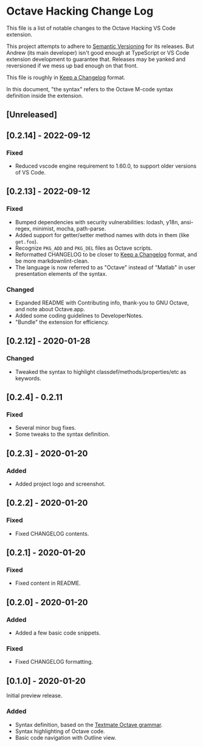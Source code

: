 # Octave Hacking Change Log

This file is a list of notable changes to the Octave Hacking VS Code extension.

This project attempts to adhere to [Semantic Versioning](https://semver.org/spec/v2.0.0.html) for its releases. But Andrew (its main developer) isn't good enough at TypeScript or VS Code extension development to guarantee that. Releases may be yanked and reversioned if we mess up bad enough on that front.

This file is roughly in [Keep a Changelog](https://keepachangelog.com/en/1.0.0) format.

In this document, "the syntax" refers to the Octave M-code syntax definition inside the extension.

## [Unreleased]

## [0.2.14] - 2022-09-12

### Fixed

* Reduced vscode engine requirement to 1.60.0, to support older versions of VS Code.

## [0.2.13] - 2022-09-12

### Fixed

* Bumped dependencies with security vulnerabilities: lodash, y18n, ansi-regex, minimist, mocha, path-parse.
* Added support for getter/setter method names with dots in them (like `get.foo`).
* Recognize `PKG_ADD` and `PKG_DEL` files as Octave scripts.
* Reformatted CHANGELOG to be closer to [Keep a Changelog](https://keepachangelog.com/en/1.0.0) format, and be more markdownlint-clean.
* The language is now referred to as "Octave" instead of "Matlab" in user presentation elements of the syntax.

### Changed

* Expanded README with Contributing info, thank-you to GNU Octave, and note about Octave.app.
* Added some coding guidelines to DeveloperNotes.
* "Bundle" the extension for efficiency.

## [0.2.12] - 2020-01-28

### Changed

* Tweaked the syntax to highlight classdef/methods/properties/etc as keywords.

## [0.2.4] - 0.2.11

### Fixed

* Several minor bug fixes.
* Some tweaks to the syntax definition.

## [0.2.3] - 2020-01-20

### Added

* Added project logo and screenshot.

## [0.2.2] - 2020-01-20

### Fixed

* Fixed CHANGELOG contents.

## [0.2.1] - 2020-01-20

### Fixed

* Fixed content in README.

## [0.2.0] - 2020-01-20

### Added

* Added a few basic code snippets.

### Fixed

* Fixed CHANGELOG formatting.

## [0.1.0] - 2020-01-20

Initial preview release.

### Added

* Syntax definition, based on the [Textmate Octave grammar](https://github.com/textmate/matlab.tmbundle/blob/master/Syntaxes/Octave.tmLanguage).
* Syntax highlighting of Octave code.
* Basic code navigation with Outline view.

